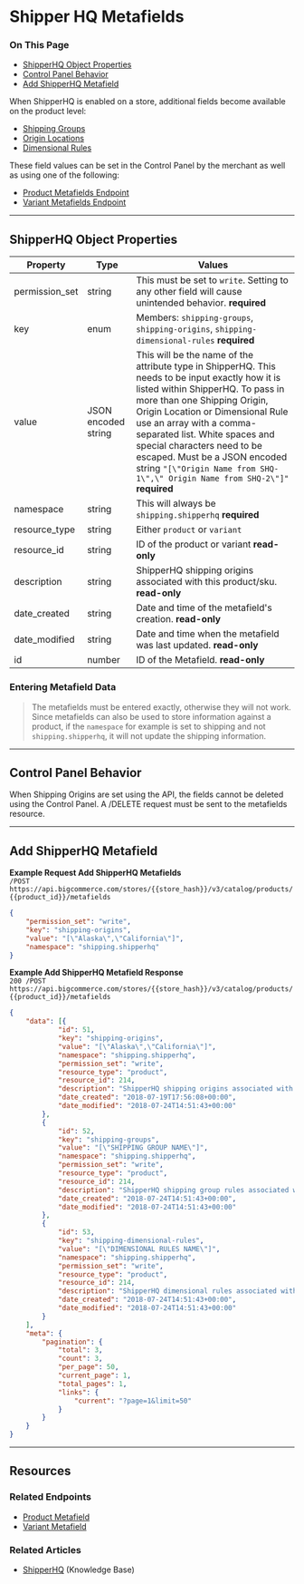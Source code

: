 <h1>Shipper HQ Metafields</h1>
<div class="otp" id="no-index">
	<h3> On This Page </h3>
	<ul>
        <li><a href="#shipper-hq-object-properties">ShipperHQ Object Properties</a></li>
        <li><a href="#control-panel-behavior">Control Panel Behavior</a></li>
        <li><a href="#add-shipperhq-metafield">Add ShipperHQ Metafield</a></li>
	</ul>
</div>

When ShipperHQ is enabled on a store, additional fields become available on the product level:
* [Shipping Groups](https://support.bigcommerce.com/s/article/ShipperHQ#ship-groups)
* [Origin Locations](https://support.bigcommerce.com/s/article/ShipperHQ#origin-loc)
* [Dimensional Rules](https://support.bigcommerce.com/s/article/ShipperHQ#dim-rules) 

These field values can be set in the Control Panel by the merchant as well as using one of the following:
* [Product Metafields Endpoint](/api-reference/catalog/catalog-api/product-metafields/createproductmetafield)
* [Variant Metafields Endpoint](https://developer.bigcommerce.com/api-reference/catalog/catalog-api/product-variants-metafields/createvariantmetafield)

---

<a href='#shipper-hq-object-properties' aria-hidden='true' class='block-anchor'  id='shipper-hq-object-properties'><i aria-hidden='true' class='linkify icon'></i></a>

## ShipperHQ Object Properties

| Property | Type | Values |
|---|---|---|
| permission_set | string | This must be set to `write`. Setting to any other field will cause unintended behavior. **required** |
| key | enum | Members: `shipping-groups`, `shipping-origins`, `shipping-dimensional-rules` **required** |
| value | JSON encoded string | This will be the name of the attribute type in ShipperHQ. This needs to be input exactly how it is listed within ShipperHQ. To pass in more than one Shipping Origin, Origin Location or Dimensional Rule use an array with a comma-separated list. White spaces and special characters need to be escaped. Must be a JSON encoded string `"[\"Origin Name from SHQ-1\",\" Origin Name from SHQ-2\"]"` **required** |
| namespace | string | This will always be `shipping.shipperhq` **required** |
| resource_type | string | Either `product` or `variant` |
| resource_id | string | ID of the product or variant **read-only** |
| description | string | ShipperHQ shipping origins associated with this product/sku. **read-only** |
| date_created | string | Date and time of the metafield's creation. **read-only** |
| date_modified | string | Date and time when the metafield was last updated. **read-only** |
| id | number | ID of the Metafield. **read-only** |

<div class="HubBlock--callout">
<div class="CalloutBlock--warning">
<div class="HubBlock-content">
    
<!-- theme: warning -->
### Entering Metafield Data
> The metafields must be entered exactly, otherwise they will not work. Since metafields can also be used to store information against a product, if the <code>namespace</code> for example is set to shipping and not <code>shipping.shipperhq</code>, it will not update the shipping information.

</div>
</div>
</div>

---

<a href='#control-panel-behavior' aria-hidden='true' class='block-anchor'  id='control-panel-behavior'><i aria-hidden='true' class='linkify icon'></i></a>

## Control Panel Behavior

When Shipping Origins are set using the API, the fields cannot be deleted using the Control Panel. A /DELETE request must be sent to the metafields resource.


---

<a href='#add-shipperhq-metafield' aria-hidden='true' class='block-anchor'  id='add-shipperhq-metafield'><i aria-hidden='true' class='linkify icon'></i></a>

## Add ShipperHQ Metafield


<!--
title: "SHQ Add Metafield Request"
subtitle: "/POST https://api.bigcommerce.com/stores/{{store_hash}}/v3/catalog/products/{{product_id}}/metafields"
lineNumbers: true
-->

**Example Request Add ShipperHQ Metafields**  
`/POST https://api.bigcommerce.com/stores/{{store_hash}}/v3/catalog/products/{{product_id}}/metafields`

```json
{
	"permission_set": "write",
	"key": "shipping-origins",
	"value": "[\"Alaska\",\"California\"]",
	"namespace": "shipping.shipperhq"
}
```

<!--
title: "SHQ Add Metafield Response"
subtitle: ""
lineNumbers: true
-->

**Example Add ShipperHQ Metafield Response**  
`200 /POST https://api.bigcommerce.com/stores/{{store_hash}}/v3/catalog/products/{{product_id}}/metafields`

```json
{
	"data": [{
			"id": 51,
			"key": "shipping-origins",
			"value": "[\"Alaska\",\"California\"]",
			"namespace": "shipping.shipperhq",
			"permission_set": "write",
			"resource_type": "product",
			"resource_id": 214,
			"description": "ShipperHQ shipping origins associated with this product/sku",
			"date_created": "2018-07-19T17:56:08+00:00",
			"date_modified": "2018-07-24T14:51:43+00:00"
		},
		{
			"id": 52,
			"key": "shipping-groups",
			"value": "[\"SHIPPING GROUP NAME\"]",
			"namespace": "shipping.shipperhq",
			"permission_set": "write",
			"resource_type": "product",
			"resource_id": 214,
			"description": "ShipperHQ shipping group rules associated with this product/sku",
			"date_created": "2018-07-24T14:51:43+00:00",
			"date_modified": "2018-07-24T14:51:43+00:00"
		},
		{
			"id": 53,
			"key": "shipping-dimensional-rules",
			"value": "[\"DIMENSIONAL RULES NAME\"]",
			"namespace": "shipping.shipperhq",
			"permission_set": "write",
			"resource_type": "product",
			"resource_id": 214,
			"description": "ShipperHQ dimensional rules associated with this product/sku",
			"date_created": "2018-07-24T14:51:43+00:00",
			"date_modified": "2018-07-24T14:51:43+00:00"
		}
	],
	"meta": {
		"pagination": {
			"total": 3,
			"count": 3,
			"per_page": 50,
			"current_page": 1,
			"total_pages": 1,
			"links": {
				"current": "?page=1&limit=50"
			}
		}
	}
}
```

---

## Resources
### Related Endpoints
* [Product Metafield](https://developer.bigcommerce.com/api-reference/catalog/catalog-api/product-metafields/createproductmetafield)
* [Variant Metafield](https://developer.bigcommerce.com/api-reference/catalog/catalog-api/product-variants-metafields/createvariantmetafield)
### Related Articles
* [ShipperHQ](https://support.bigcommerce.com/s/article/ShipperHQ) (Knowledge Base)

